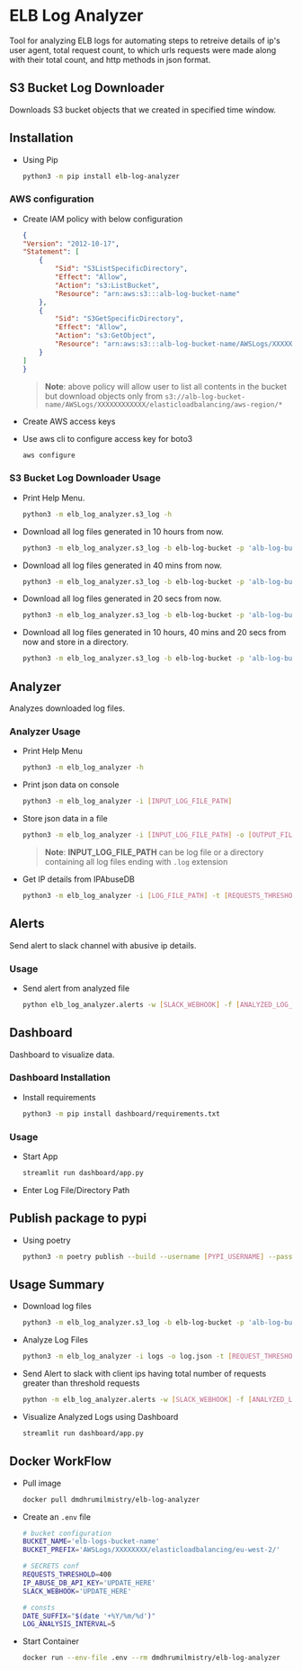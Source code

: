 # ELB Log Analyzer

Tool for analyzing ELB logs for automating steps to retreive details of ip's user agent, total request count, to which urls requests were made along with their total count, and http methods in json format.

## S3 Bucket Log Downloader

Downloads S3 bucket objects that we created in specified time window.

## Installation

- Using Pip

    ```bash
    python3 -m pip install elb-log-analyzer
    ```

### AWS configuration

- Create IAM policy with below configuration

    ```json
    {
    "Version": "2012-10-17",
    "Statement": [
        {
            "Sid": "S3ListSpecificDirectory",
            "Effect": "Allow",
            "Action": "s3:ListBucket",
            "Resource": "arn:aws:s3:::alb-log-bucket-name"
        },
        {
            "Sid": "S3GetSpecificDirectory",
            "Effect": "Allow",
            "Action": "s3:GetObject",
            "Resource": "arn:aws:s3:::alb-log-bucket-name/AWSLogs/XXXXXXXXXXXX/elasticloadbalancing/aws-region/*"
        }
    ]
    }
    ```

    > **Note**: above policy will allow user to list all contents in the bucket but download objects only from `s3://alb-log-bucket-name/AWSLogs/XXXXXXXXXXXX/elasticloadbalancing/aws-region/*`

- Create AWS access keys

- Use aws cli to configure access key for boto3

    ```bash
    aws configure
    ```

### S3 Bucket Log Downloader Usage

- Print Help Menu.

    ```bash
    python3 -m elb_log_analyzer.s3_log -h
    ```

- Download all log files generated in 10 hours from now.

    ```bash
    python3 -m elb_log_analyzer.s3_log -b elb-log-bucket -p 'alb-log-bucket-name/AWSLogs/XXXXXXXXXXXX/elasticloadbalancing/aws-region/' -H 10
    ```

- Download all log files generated in 40 mins from now.

    ```bash
    python3 -m elb_log_analyzer.s3_log -b elb-log-bucket -p 'alb-log-bucket-name/AWSLogs/XXXXXXXXXXXX/elasticloadbalancing/aws-region/' -m 40
    ```

- Download all log files generated in 20 secs from now.

    ```bash
    python3 -m elb_log_analyzer.s3_log -b elb-log-bucket -p 'alb-log-bucket-name/AWSLogs/XXXXXXXXXXXX/elasticloadbalancing/aws-region/' -s 20
    ```

- Download all log files generated in 10 hours, 40 mins and 20 secs from now and store in a directory.

    ```bash
    python3 -m elb_log_analyzer.s3_log -b elb-log-bucket -p 'alb-log-bucket-name/AWSLogs/XXXXXXXXXXXX/elasticloadbalancing/aws-region/' --hours 10 --minutes 40 --seconds 20 -o './logs/downloads'
    ```

## Analyzer

Analyzes downloaded log files.

### Analyzer Usage

- Print Help Menu

    ```bash
    python3 -m elb_log_analyzer -h
    ```

- Print json data on console

    ```bash
    python3 -m elb_log_analyzer -i [INPUT_LOG_FILE_PATH]
    ```

- Store json data in a file

    ```bash
    python3 -m elb_log_analyzer -i [INPUT_LOG_FILE_PATH] -o [OUTPUT_FILE_PATH]
    ```

    > **Note**: **INPUT_LOG_FILE_PATH** can be log file or a directory containing all log files ending with `.log` extension

- Get IP details from IPAbuseDB

    ```bash
    python3 -m elb_log_analyzer -i [LOG_FILE_PATH] -t [REQUESTS_THRESHOLD_VALUE] -k [IP_ABUSE_DB_API_KEY] -o [OUTPUT_FILE_PATH]
    ```

## Alerts

Send alert to slack channel with abusive ip details.

### Usage

- Send alert from analyzed file

    ```bash
    python elb_log_analyzer.alerts -w [SLACK_WEBHOOK] -f [ANALYZED_LOG_FILE_LOCATION]
    ```

## Dashboard

Dashboard to visualize data.

### Dashboard Installation

- Install requirements

    ```bash
    python3 -m pip install dashboard/requirements.txt
    ```

### Usage

- Start App

    ```bash
    streamlit run dashboard/app.py
    ```

- Enter Log File/Directory Path

## Publish package to pypi

- Using poetry

    ```bash
    python3 -m poetry publish --build --username [PYPI_USERNAME] --password [PYPI_PASSWORD]
    ```

## Usage Summary

- Download log files

    ```bash
    python3 -m elb_log_analyzer.s3_log -b elb-log-bucket -p 'alb-log-bucket-name/AWSLogs/XXXXXXXXXXXX/elasticloadbalancing/aws-region/' -H [HOURS] -o logs
    ```

- Analyze Log Files

    ```bash
    python3 -m elb_log_analyzer -i logs -o log.json -t [REQUEST_THRESHOLD] -k [IP_ABUSE_API_KEY] 
    ```

- Send Alert to slack with client ips having total number of requests greater than threshold requests

    ```bash
    python -m elb_log_analyzer.alerts -w [SLACK_WEBHOOK] -f [ANALYZED_LOG_FILE_LOCATION]
    ```

- Visualize Analyzed Logs using Dashboard

    ```bash
    streamlit run dashboard/app.py
    ```

## Docker WorkFlow

- Pull image

    ```bash
    docker pull dmdhrumilmistry/elb-log-analyzer
    ```

- Create an `.env` file

    ```bash
    # bucket configuration
    BUCKET_NAME='elb-logs-bucket-name'
    BUCKET_PREFIX='AWSLogs/XXXXXXXX/elasticloadbalancing/eu-west-2/'

    # SECRETS conf
    REQUESTS_THRESHOLD=400
    IP_ABUSE_DB_API_KEY='UPDATE_HERE'
    SLACK_WEBHOOK='UPDATE_HERE'

    # consts
    DATE_SUFFIX="$(date '+%Y/%m/%d')"
    LOG_ANALYSIS_INTERVAL=5
    ```

- Start Container

    ```bash
    docker run --env-file .env --rm dmdhrumilmistry/elb-log-analyzer
    ```
